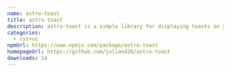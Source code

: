 ```yaml
---
name: astro-toast
title: astro-toast
description: astro-toast is a simple library for displaying toasts on your website.
categories:
  - css+ui
npmUrl: https://www.npmjs.com/package/astro-toast
homepageUrl: https://github.com/julian428/astro-toast
downloads: 14
---
```

